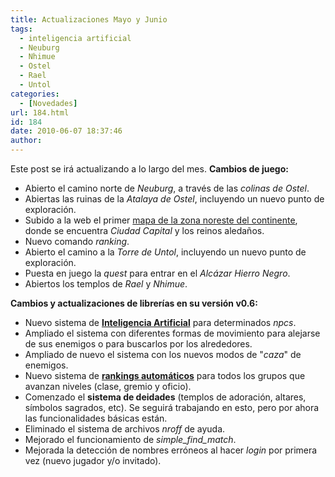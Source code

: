 ```yaml
---
title: Actualizaciones Mayo y Junio
tags:
  - inteligencia artificial
  - Neuburg
  - Nhimue
  - Ostel
  - Rael
  - Untol
categories:
  - [Novedades]
url: 184.html
id: 184
date: 2010-06-07 18:37:46
author:
---
```


Este post se irá actualizando a lo largo del mes. **Cambios de juego:**

*   Abierto el camino norte de _Neuburg_, a través de las _colinas de Ostel_.
*   Abiertas las ruinas de la _Atalaya de Ostel_, incluyendo un nuevo punto de exploración.
*   Subido a la web el primer [mapa de la zona noreste del continente](http://www.ciudadcapital.net/archivo/mapa-de-ciudad-capital/), donde se encuentra _Ciudad Capital_ y los reinos aledaños.
*   Nuevo comando _ranking_.
*   Abierto el camino a la _Torre de Untol_, incluyendo un nuevo punto de exploración.
*   Puesta en juego la _quest_ para entrar en el _Alcázar Hierro Negro_.
*   Abiertos los templos de _Rael_ y _Nhimue_.

**Cambios y actualizaciones de librerías en su versión v0.6:**

*   Nuevo sistema de **[Inteligencia Artificial](http://www.ciudadcapital.net/archivo/nueva-inteligencia-artificial-para-npcs/)** para determinados _npcs_.
*   Ampliado el sistema con diferentes formas de movimiento para alejarse de sus enemigos o para buscarlos por los alrededores.
*   Ampliado de nuevo el sistema con los nuevos modos de "_caza_" de enemigos.
*   Nuevo sistema de [**rankings automáticos**](http://www.ciudadcapital.net/archivo/nueva-funcionalidad-ranking-automatico-de-niveles/) para todos los grupos que avanzan niveles (clase, gremio y oficio).
*   Comenzado el **sistema de deidades** (templos de adoración, altares, símbolos sagrados, etc). Se seguirá trabajando en esto, pero por ahora las funcionalidades básicas están.
*   Eliminado el sistema de archivos _nroff_ de ayuda.
*   Mejorado el funcionamiento de _simple\_find\_match_.
*   Mejorada la detección de nombres erróneos al hacer _login_ por primera vez (nuevo jugador y/o invitado).
